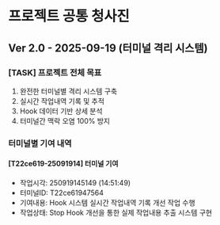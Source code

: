 # 프로젝트 공통 청사진

## Ver 2.0 - 2025-09-19 (터미널 격리 시스템)

### [TASK] 프로젝트 전체 목표
1. 완전한 터미널별 격리 시스템 구축
2. 실시간 작업내역 기록 및 추적
3. Hook 데이터 기반 상세 분석
4. 터미널간 맥락 오염 100% 방지

### 터미널별 기여 내역

#### [T22ce619-25091914] 터미널 기여
- 작업시각: 250919145149 (14:51:49)
- 터미널ID: T22ce61947564
- 기여내용: Hook 시스템 실시간 작업내역 기록 개선 작업 수행
- 작업상태: Stop Hook 개선을 통한 실제 작업내용 추출 시스템 구현
